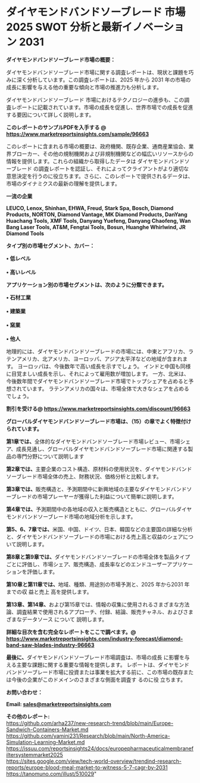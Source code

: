 # ダイヤモンドバンドソーブレード 市場 2025 SWOT 分析と最新イノベーション 2031

<strong><b>ダイヤモンドバンドソーブレード市場の概要：</b></strong>

ダイヤモンドバンドソーブレード市場に関する調査レポートは、現状と課題を巧みに深く分析しています。この調査レポートは、2025 年から 2031 年の市場の成長に影響を与える他の重要な傾向と市場の推進力も分析します。

ダイヤモンドバンドソーブレード 市場におけるテクノロジーの進歩も、この調査レポートに記載されています。市場の成長を促進し、世界市場での成長を促進する要因について詳しく説明します。

<strong>このレポートのサンプルPDFを入手する @ <a href=https://www.marketreportsinsights.com/sample/96663>https://www.marketreportsinsights.com/sample/96663</a></strong>

このレポートに含まれる市場の概要は、政府機関、既存企業、通商産業協会、業界ブローカー、その他の規制機関および非規制機関などの幅広いリソースからの情報を提供します。これらの組織から取得したデータは ダイヤモンドバンドソーブレード の調査レポートを認証し、それによってクライアントがより適切な意思決定を行うのに役立ちます。さらに、このレポートで提供されるデータは、市場のダイナミクスの最新の理解を提供します。

<strong>一流の企業</strong>

<strong><b>LEUCO, Lenox, Shinhan, EHWA, Freud, Stark Spa, Bosch, Diamond Products, NORTON, Diamond Vantage, MK Diamond Products, DanYang Huachang Tools, XMF Tools, Danyang Yuefeng, Danyang Chaofeng, Wan Bang Laser Tools, AT&M, Fengtai Tools, Bosun, Huanghe Whirlwind, JR Diamond Tools</b></strong>

<strong><b>タイプ別の市場セグメント、カバー：</b></strong>

<strong>• 低レベル<br><br>• 高いレベル</strong>

<strong><b>アプリケーション別の市場セグメントは、次のように分類できます。</b></strong>

<strong>• 石材工業<br><br>• 建築業<br><br>• 窯業<br><br>• 他人</strong>

 地理的には、ダイヤモンドバンドソーブレードの市場には、中東とアフリカ、ラテンアメリカ、北アメリカ、ヨーロッパ、アジア太平洋などの地域が含まれます。 ヨーロッパは、今後数年で高い成長を示すでしょう。 インドと中国も同様に目覚ましい成長を示し、それによって雇用数が増加します。 一方、北米は、今後数年間でダイヤモンドバンドソーブレード市場でトップシェアを占めると予想されています。 ラテンアメリカの国々は、市場全体で大きなシェアを占めるでしょう。

<strong>割引を受ける@ <a href=https://www.marketreportsinsights.com/discount/96663>https://www.marketreportsinsights.com/discount/96663</a></strong>

<strong><b>グローバルダイヤモンドバンドソーブレード市場は、（15）の章でよく特徴付けられています。</b></strong>

<strong><b>第</b></strong><strong><b>1章では、</b></strong>全体的なダイヤモンドバンドソーブレード市場レビュー、市場シェア、成長見通し、グローバルダイヤモンドバンドソーブレード市場に関連する製品の専門分野について説明します

<strong><b>第2章では、</b></strong>主要企業のコスト構造、原材料の使用状況を、ダイヤモンドバンドソーブレード市場全体の売上、財務状況、価格分析と比較します。

<strong><b>第3章では、</b></strong>販売構造と、予測期間中に新興地域の主要なダイヤモンドバンドソーブレードの市場プレーヤーが獲得した利益について簡単に説明します。

<strong><b>第4章では、</b></strong>予測期間中の各地域の収入と販売構造とともに、グローバルダイヤモンドバンドソーブレード市場の地域分析を示します。

<strong><b>第5、6、7章では、</b></strong>米国、中国、ドイツ、日本、韓国などの主要国の詳細な分析と、ダイヤモンドバンドソーブレードの市場における売上高と収益のシェアについて説明します。

<strong><b>第8章と第9章では、</b></strong>ダイヤモンドバンドソーブレードの市場全体を製品タイプごとに評価し、市場シェア、販売構造、成長率などのエンドユーザーアプリケーションを評価します。

<strong><b>第10章と第11章では、</b></strong>地域、種類、用途別の市場予測と、2025 年から2031 年までの収 益と売上 高を提供します。

<strong><b>第13章、第14章、</b></strong>および第15章では、情報の収集に使用されるさまざまな方法論、調査結果で使用されるアプローチ、付録、結論、販売チャネル、およびさまざまなデータソース について 説明します。

<strong>詳細な目次を含む完全なレポートをここで調べます。@ <a href=https://www.marketreportsinsights.com/industry-forecast/diamond-band-saw-blades-industry-96663>https://www.marketreportsinsights.com/industry-forecast/diamond-band-saw-blades-industry-96663</a></strong>

<strong><b>最後に、</b></strong>ダイヤモンドバンドソーブレード市場調査は、市場の成長 に影響を</a>与える主要な課題に関する重要な情報を提供します。 レポートは、ダイヤモンドバンドソーブレード市場に投資または事業を拡大する前に、この市場の既存または今後の企業がこのドメインのさまざまな側面を調査す るのに役 立ちます。

<strong><b>お問い合わせ：</b></strong>

<strong>Email: </strong><a href=mailto:sales@marketreportsinsights.com><strong>sales@marketreportsinsights.com</strong></a>

<strong>その他のレポート:</strong>
<br>
<a href=https://github.com/arha237/new-research-trend/blob/main/Europe-Sandwich-Containers-Market.md>https://github.com/arha237/new-research-trend/blob/main/Europe-Sandwich-Containers-Market.md</a>
<br>
<a href=https://github.com/yamini231/Research/blob/main/North-America-Simulation-Learning-Market.md>https://github.com/yamini231/Research/blob/main/North-America-Simulation-Learning-Market.md</a>
<br>
<a href=https://issuu.com/reportsinsights24/docs/europepharmaceuticalmembranefiltersystemmarket2025>https://issuu.com/reportsinsights24/docs/europepharmaceuticalmembranefiltersystemmarket2025</a>
<br>
<a href=https://sites.google.com/view/tech-world-overview/trendind-research-reports/europe-blood-meal-market-to-witness-5-7-cagr-by-2031>https://sites.google.com/view/tech-world-overview/trendind-research-reports/europe-blood-meal-market-to-witness-5-7-cagr-by-2031</a>
<br>
<a href=https://tanomuno.com/illust/510029>https://tanomuno.com/illust/510029</a>"
